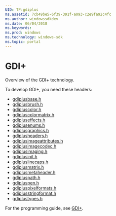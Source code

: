 ```yaml
---
UID: TP:gdiplus
ms.assetid: 7cb49be5-6f39-391f-a093-c2e9fa92c4fc
ms.author: windowssdkdev
ms.date: 06/04/2018
ms.keywords: 
ms.prod: windows
ms.technology: windows-sdk
ms.topic: portal
---
```


# GDI+



Overview of the GDI+ technology.

To develop GDI+, you need these headers:

 * [gdiplusbase.h](..\gdiplusbase\index.md)
 * [gdiplusbrush.h](..\gdiplusbrush\index.md)
 * [gdipluscolor.h](..\gdipluscolor\index.md)
 * [gdipluscolormatrix.h](..\gdipluscolormatrix\index.md)
 * [gdipluseffects.h](..\gdipluseffects\index.md)
 * [gdiplusenums.h](..\gdiplusenums\index.md)
 * [gdiplusgraphics.h](..\gdiplusgraphics\index.md)
 * [gdiplusheaders.h](..\gdiplusheaders\index.md)
 * [gdiplusimageattributes.h](..\gdiplusimageattributes\index.md)
 * [gdiplusimagecodec.h](..\gdiplusimagecodec\index.md)
 * [gdiplusimaging.h](..\gdiplusimaging\index.md)
 * [gdiplusinit.h](..\gdiplusinit\index.md)
 * [gdipluslinecaps.h](..\gdipluslinecaps\index.md)
 * [gdiplusmatrix.h](..\gdiplusmatrix\index.md)
 * [gdiplusmetaheader.h](..\gdiplusmetaheader\index.md)
 * [gdipluspath.h](..\gdipluspath\index.md)
 * [gdipluspen.h](..\gdipluspen\index.md)
 * [gdipluspixelformats.h](..\gdipluspixelformats\index.md)
 * [gdiplusstringformat.h](..\gdiplusstringformat\index.md)
 * [gdiplustypes.h](..\gdiplustypes\index.md)

For the programming guide, see [GDI+](/windows/desktop/gdiplus).
